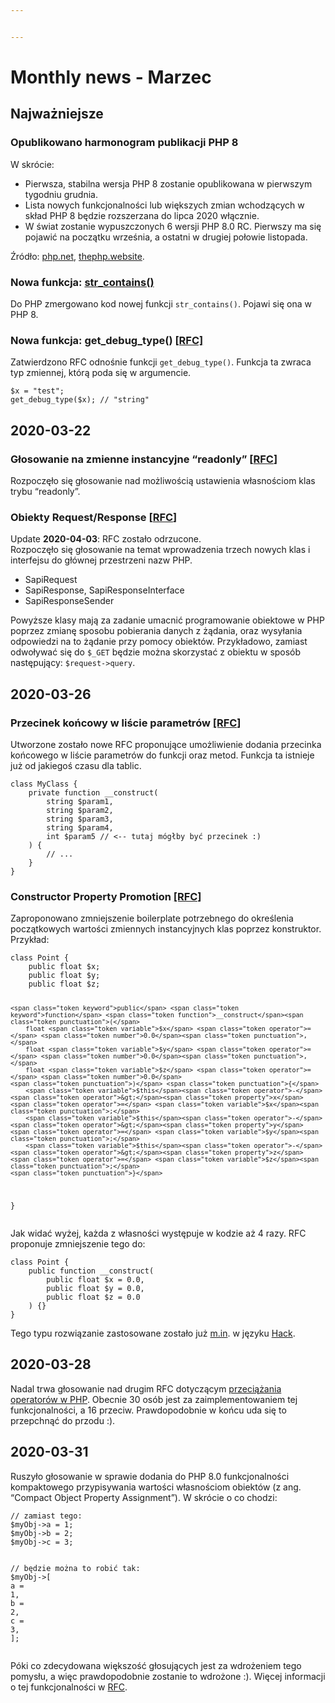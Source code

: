 ```yaml
---


---
```


<h1 id="monthly-news---marzec">Monthly news - Marzec</h1>
<h2 id="najważniejsze">Najważniejsze</h2>
<h3 id="opublikowano-harmonogram-publikacji-php-8">Opublikowano harmonogram publikacji PHP 8</h3>
<p>W skrócie:</p>
<ul>
<li>Pierwsza, stabilna wersja PHP 8 zostanie opublikowana w pierwszym tygodniu grudnia.</li>
<li>Lista nowych funkcjonalności lub większych zmian wchodzących w skład PHP 8 będzie rozszerzana do lipca 2020 włącznie.</li>
<li>W świat zostanie wypuszczonych 6 wersji PHP 8.0 RC. Pierwszy ma się pojawić na początku września, a ostatni w drugiej połowie listopada.</li>
</ul>
<p>Źródło: <a href="https://wiki.php.net/todo/php80">php.net</a>, <a href="https://thephp.website/en/issue/php8-release-schedule/">thephp.website</a>.</p>
<h3 id="nowa-funkcja-str_contains">Nowa funkcja: <a href="https://github.com/php/php-src/commit/1668ad7cb17213e67e42994e0c6911e302a3c3c5">str_contains()</a></h3>
<p>Do PHP zmergowano kod nowej funkcji <code>str_contains()</code>. Pojawi się ona w PHP 8.</p>
<h3 id="nowa-funkcja-get_debug_type-rfc">Nowa funkcja: get_debug_type() <a href="https://wiki.php.net/rfc/get_debug_type">[RFC]</a></h3>
<p>Zatwierdzono RFC odnośnie funkcji <code>get_debug_type()</code>. Funkcja ta zwraca typ zmiennej, którą poda się w argumencie.</p>
<pre class=" language-php"><code class="prism  language-php"><span class="token variable">$x</span> <span class="token operator">=</span> <span class="token string">"test"</span><span class="token punctuation">;</span>
<span class="token function">get_debug_type</span><span class="token punctuation">(</span><span class="token variable">$x</span><span class="token punctuation">)</span><span class="token punctuation">;</span> <span class="token comment">// "string"</span>
</code></pre>
<h2 id="section">2020-03-22</h2>
<h3 id="głosowanie-na-zmienne-instancyjne-readonly-rfc">Głosowanie na zmienne instancyjne “readonly” [<a href="https://wiki.php.net/rfc/write_once_properties">RFC</a>]</h3>
<p>Rozpoczęło się głosowanie nad możliwością ustawienia własnościom klas trybu “readonly”.</p>
<h3 id="obiekty-requestresponse-rfc">Obiekty Request/Response [<a href="https://wiki.php.net/rfc/request_response">RFC</a>]</h3>
<p>Update <strong>2020-04-03</strong>: RFC zostało odrzucone.<br>
Rozpoczęło się głosowanie na temat wprowadzenia trzech nowych klas i interfejsu do głównej przestrzeni nazw PHP.</p>
<ul>
<li>SapiRequest</li>
<li>SapiResponse, SapiResponseInterface</li>
<li>SapiResponseSender</li>
</ul>
<p>Powyższe klasy mają za zadanie umacnić programowanie obiektowe w PHP poprzez zmianę sposobu pobierania danych z żądania, oraz wysyłania odpowiedzi na to żądanie przy pomocy obiektów. Przykładowo, zamiast odwoływać się do <code>$_GET</code> będzie można skorzystać z obiektu w sposób następujący: <code>$request-&gt;query</code>.</p>
<h2 id="section-1">2020-03-26</h2>
<h3 id="przecinek-końcowy-w-liście-parametrów-rfc">Przecinek końcowy w liście parametrów <a href="https://wiki.php.net/rfc/trailing_comma_in_parameter_list">[RFC]</a></h3>
<p>Utworzone zostało nowe RFC proponujące umożliwienie dodania przecinka końcowego w liście parametrów do funkcji oraz metod. Funkcja ta istnieje już od jakiegoś czasu dla tablic.</p>
<pre class=" language-php"><code class="prism  language-php"><span class="token keyword">class</span> <span class="token class-name">MyClass</span> <span class="token punctuation">{</span>
    <span class="token keyword">private</span> <span class="token keyword">function</span> <span class="token function">__construct</span><span class="token punctuation">(</span>
        string <span class="token variable">$param1</span><span class="token punctuation">,</span>
        string <span class="token variable">$param2</span><span class="token punctuation">,</span>
        string <span class="token variable">$param3</span><span class="token punctuation">,</span>
        string <span class="token variable">$param4</span><span class="token punctuation">,</span>
        int <span class="token variable">$param5</span> <span class="token comment">// &lt;-- tutaj mógłby być przecinek :)</span>
    <span class="token punctuation">)</span> <span class="token punctuation">{</span>
        <span class="token comment">// ...</span>
    <span class="token punctuation">}</span>
<span class="token punctuation">}</span>
</code></pre>
<h3 id="constructor-property-promotion-rfc">Constructor Property Promotion <a href="https://wiki.php.net/rfc/constructor_promotion">[RFC]</a></h3>
<p>Zaproponowano zmniejszenie boilerplate potrzebnego do określenia początkowych wartości zmiennych instancyjnych klas poprzez konstruktor. Przykład:</p>
<pre class=" language-php"><code class="prism  language-php"><span class="token keyword">class</span> <span class="token class-name">Point</span> <span class="token punctuation">{</span>
    <span class="token keyword">public</span> float <span class="token variable">$x</span><span class="token punctuation">;</span>
    <span class="token keyword">public</span> float <span class="token variable">$y</span><span class="token punctuation">;</span>
    <span class="token keyword">public</span> float <span class="token variable">$z</span><span class="token punctuation">;</span>
 
    <span class="token keyword">public</span> <span class="token keyword">function</span> <span class="token function">__construct</span><span class="token punctuation">(</span>
        float <span class="token variable">$x</span> <span class="token operator">=</span> <span class="token number">0.0</span><span class="token punctuation">,</span>
        float <span class="token variable">$y</span> <span class="token operator">=</span> <span class="token number">0.0</span><span class="token punctuation">,</span>
        float <span class="token variable">$z</span> <span class="token operator">=</span> <span class="token number">0.0</span>
    <span class="token punctuation">)</span> <span class="token punctuation">{</span>
        <span class="token variable">$this</span><span class="token operator">-</span><span class="token operator">&gt;</span><span class="token property">x</span> <span class="token operator">=</span> <span class="token variable">$x</span><span class="token punctuation">;</span>
        <span class="token variable">$this</span><span class="token operator">-</span><span class="token operator">&gt;</span><span class="token property">y</span> <span class="token operator">=</span> <span class="token variable">$y</span><span class="token punctuation">;</span>
        <span class="token variable">$this</span><span class="token operator">-</span><span class="token operator">&gt;</span><span class="token property">z</span> <span class="token operator">=</span> <span class="token variable">$z</span><span class="token punctuation">;</span>
    <span class="token punctuation">}</span>
<span class="token punctuation">}</span>
</code></pre>
<p>Jak widać wyżej, każda z własności występuje w kodzie aż 4 razy. RFC proponuje zmniejszenie tego do:</p>
<pre><code>class Point {
    public function __construct(
        public float $x = 0.0,
        public float $y = 0.0,
        public float $z = 0.0
    ) {}
}
</code></pre>
<p>Tego typu rozwiązanie zastosowane zostało już <a href="http://m.in">m.in</a>. w języku <a href="https://docs.hhvm.com/hack/classes/constructors#constructor-parameter-promotion">Hack</a>.</p>
<h2 id="section-2">2020-03-28</h2>
<p>Nadal trwa głosowanie nad drugim RFC dotyczącym <a href="https://wiki.php.net/rfc/userspace_operator_overloading">przeciążania operatorów w PHP</a>. Obecnie 30 osób jest za zaimplementowaniem tej funkcjonalności, a 16 przeciw. Prawdopodobnie w końcu uda się to przepchnąć do przodu :).</p>
<h2 id="section-3">2020-03-31</h2>
<p>Ruszyło głosowanie w sprawie dodania do PHP 8.0 funkcjonalności kompaktowego przypisywania wartości własnościom obiektów (z ang. “Compact Object Property Assignment”). W skrócie o co chodzi:</p>
<pre class=" language-php"><code class="prism  language-php"><span class="token comment">// zamiast tego:</span>
<span class="token variable">$myObj</span><span class="token operator">-</span><span class="token operator">&gt;</span><span class="token property">a</span> <span class="token operator">=</span> <span class="token number">1</span><span class="token punctuation">;</span>
<span class="token variable">$myObj</span><span class="token operator">-</span><span class="token operator">&gt;</span><span class="token property">b</span> <span class="token operator">=</span> <span class="token number">2</span><span class="token punctuation">;</span>
<span class="token variable">$myObj</span><span class="token operator">-</span><span class="token operator">&gt;</span><span class="token property">c</span> <span class="token operator">=</span> <span class="token number">3</span><span class="token punctuation">;</span>

<span class="token comment">// będzie można to robić tak:</span>
<span class="token variable">$myObj</span><span class="token operator">-</span><span class="token operator">&gt;</span><span class="token punctuation">[</span>
    a <span class="token operator">=</span> <span class="token number">1</span><span class="token punctuation">,</span>
    b <span class="token operator">=</span> <span class="token number">2</span><span class="token punctuation">,</span>
    c <span class="token operator">=</span> <span class="token number">3</span><span class="token punctuation">,</span>
<span class="token punctuation">]</span><span class="token punctuation">;</span>
</code></pre>
<p>Póki co zdecydowana większość głosujących jest za wdrożeniem tego pomysłu, a więc prawdopodobnie zostanie to wdrożone :). Więcej informacji o tej funkcjonalności w <a href="https://wiki.php.net/rfc/compact-object-property-assignment">RFC</a>.</p>


